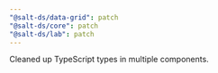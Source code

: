 ```yaml
---
"@salt-ds/data-grid": patch
"@salt-ds/core": patch
"@salt-ds/lab": patch
---
```


Cleaned up TypeScript types in multiple components.
